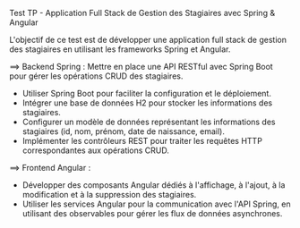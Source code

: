 Test TP - Application Full Stack de Gestion des Stagiaires avec Spring & Angular

L'objectif de ce test est de développer une application full stack de gestion des stagiaires en utilisant les frameworks Spring et Angular.

==> Backend Spring :  Mettre en place une API RESTful avec Spring Boot pour gérer les opérations CRUD des stagiaires.
- Utiliser Spring Boot pour faciliter la configuration et le déploiement.
- Intégrer une base de données H2 pour stocker les informations des stagiaires.
- Configurer un modèle de données représentant les informations des stagiaires (id, nom, prénom, date de naissance, email).
- Implémenter les contrôleurs REST pour traiter les requêtes HTTP correspondantes aux opérations CRUD.

==> Frontend Angular :
- Développer des composants Angular dédiés à l'affichage, à l'ajout, à la modification et à la suppression des stagiaires.
- Utiliser les services Angular pour la communication avec l'API Spring, en utilisant des observables pour gérer les flux de données asynchrones.

